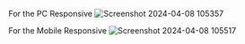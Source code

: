 

For the PC Responsive
![Screenshot 2024-04-08 105357](https://github.com/Zeebravirus/Responsive-FAQs/assets/164053102/702200fb-099e-482f-8c4a-46027fa9bf64)

For the Mobile Responsive
![Screenshot 2024-04-08 105517](https://github.com/Zeebravirus/Responsive-FAQs/assets/164053102/0f18d3d7-3634-4fb9-9047-12e42ec53253)
